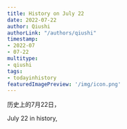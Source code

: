 ```yaml
---
title: History on July 22
date: 2022-07-22
author: Qiushi 
authorLink: "/authors/qiushi"
timestamp: 
- 2022-07
- 07-22
multitype: 
- qiushi
tags: 
- todayinhistory
featuredImagePreview: '/img/icon.png'
---
```









历史上的7月22日，

July 22 in history, 

<!--more-->

